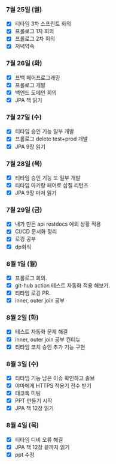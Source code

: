 ### 7월 25일 (월)
- [x] 티타임 3차 스프린트 회의
- [x] 프롤로그 1차 회의 
- [x] 프롤로그 2차 회의
- [x] 저녁약속

### 7월 26일 (화)
- [x] 프백 페어프로그래밍
- [x] 프롤로그 개발
- [x] 백엔드 도메인 회의 
- [x] JPA 책 읽기

### 7월 27일 (수)
- [x] 티타임 승인 기능 일부 개발
- [x] 프롤로그 delete test+prod 개발
- [x] JPA 9장 읽기

### 7월 28일 (목)
- [x] 티타임 승인 기능 또 일부 개발
- [x] 티타임 아키랑 페어로 삽질 리턴즈
- [x] JPA 9장 마저 읽기

### 7월 29일 (금)
- [x] 내가 만든 api restdocs 예외 상황 적용 
- [x] CI/CD 문서화 정리
- [x] 로깅 공부   
- [x] dp회식 

### 8월 1일 (월)
- [x] 프롤로그 회의.
- [x] git-hub action 테스트 자동화 적용 해보기.
- [x] 티타임 로깅 PR. 
- [x] inner, outer join 공부

### 8월 2일 (화)
- [x] 테스트 자동화 문제 해결
- [x] inner, outer join 공부 컨티뉴
- [x] 티타임 코치 승인 추가 기능 구현

### 8월 3일 (수)
- [x] 티타임 기능 남은 이슈 확인하고 솔브
- [x] 야마에게 HTTPS 적용기 전수 받기   
- [x] 테코톡 미팅 
- [x] PPT 만들기 시작
- [x] JPA 책 12장 읽기 

### 8월 4일 (목)
- [x] 티타임 디비 오류 해결
- [x] JPA 책 12장 끝까지 읽기 
- [x] ppt 수정
